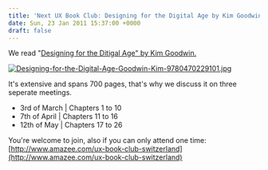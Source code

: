 ```yaml
---
title: 'Next UX Book Club: Designing for the Digital Age by Kim Goodwin @ Ginetta Zürich'
date: Sun, 23 Jan 2011 15:37:00 +0000
draft: false
---
```


We read "[Designing for the Ditigal Age" by Kim Goodwin.](http://www.amazon.de/gp/product/0470229101?ie=UTF8&tag=avertas-21&linkCode=as2&camp=1638&creative=6742&creativeASIN=0470229101)

[![Designing-for-the-Digital-Age-Goodwin-Kim-9780470229101.jpg](http://images.betterworldbooks.com/047/Designing-for-the-Digital-Age-Goodwin-Kim-9780470229101.jpg "Designing-for-the-Digital-Age-Goodwin-Kim-9780470229101.jpg")](http://www.amazon.de/gp/product/0470229101?ie=UTF8&tag=avertas-21&linkCode=as2&camp=1638&creative=6742&creativeASIN=0470229101)

It's extensive and spans 700 pages, that's why we discuss it on three seperate meetings.

*   3rd of March | Chapters 1 to 10
*   7th of April | Chapters 11 to 16
*   12th of May | Chapters 17 to 26

You're welcome to join, also if you can only attend one time:  
[http://www.amazee.com/ux-book-club-switzerland](http://www.amazee.com/ux-book-club-switzerland)